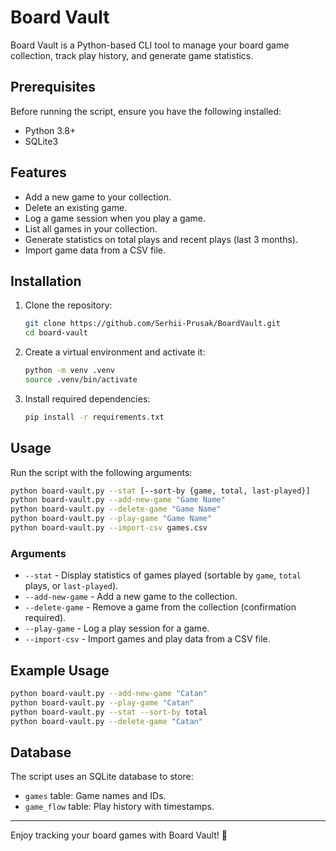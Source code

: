 # Board Vault

Board Vault is a Python-based CLI tool to manage your board game collection, track play history, and generate game statistics.

## Prerequisites

Before running the script, ensure you have the following installed:
- Python 3.8+
- SQLite3

## Features
- Add a new game to your collection.
- Delete an existing game.
- Log a game session when you play a game.
- List all games in your collection.
- Generate statistics on total plays and recent plays (last 3 months).
- Import game data from a CSV file.

## Installation

1. Clone the repository:
   ```sh
   git clone https://github.com/Serhii-Prusak/BoardVault.git
   cd board-vault
   ```

2. Create a virtual environment and activate it:
   ```bash
   python -m venv .venv
   source .venv/bin/activate 
   ```

3. Install required dependencies:
   ```sh
   pip install -r requirements.txt
   ```

## Usage

Run the script with the following arguments:

```sh
python board-vault.py --stat [--sort-by {game, total, last-played}]
python board-vault.py --add-new-game "Game Name"
python board-vault.py --delete-game "Game Name"
python board-vault.py --play-game "Game Name"
python board-vault.py --import-csv games.csv
```

### Arguments
- `--stat` - Display statistics of games played (sortable by `game`, `total` plays, or `last-played`).
- `--add-new-game` - Add a new game to the collection.
- `--delete-game` - Remove a game from the collection (confirmation required).
- `--play-game` - Log a play session for a game.
- `--import-csv` - Import games and play data from a CSV file.

## Example Usage
```sh
python board-vault.py --add-new-game "Catan"
python board-vault.py --play-game "Catan"
python board-vault.py --stat --sort-by total
python board-vault.py --delete-game "Catan"
```

## Database
The script uses an SQLite database to store:
- `games` table: Game names and IDs.
- `game_flow` table: Play history with timestamps.

---
Enjoy tracking your board games with Board Vault! 🎲
